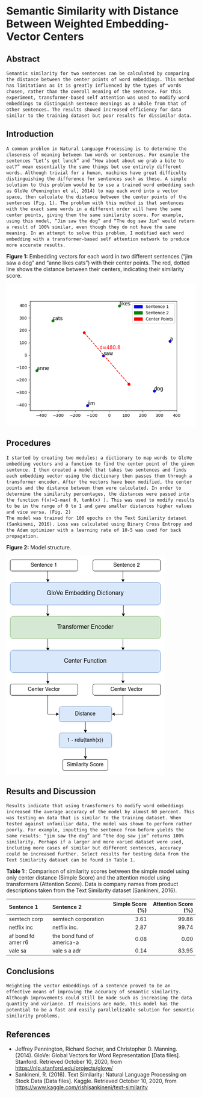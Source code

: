 # Semantic Similarity with Distance Between Weighted Embedding-Vector Centers

## Abstract
    Semantic similarity for two sentences can be calculated by comparing the distance between the center points of word embeddings. This method has limitations as it is greatly influenced by the types of words chosen, rather than the overall meaning of the sentence. For this experiment, transformer-based self attention was used to modify word embeddings to distinguish sentence meanings as a whole from that of other sentences. The results showed increased efficiency for data similar to the training dataset but poor results for dissimilar data.

## Introduction
    A common problem in Natural Language Processing is to determine the closeness of meaning between two words or sentences. For example the sentences “Let’s get lunch” and “How about about we grab a bite to eat?” mean essentially the same things but use entirely different words. Although trivial for a human, machines have great difficulty distinguishing the difference for sentences such as these. A simple solution to this problem would be to use a trained word embedding such as GloVe (Pennington et al, 2014) to map each word into a vector space, then calculate the distance between the center points of the sentences (Fig. 1). The problem with this method is that sentences with the exact same words in a different order will have the same center points, giving them the same similarity score. For example, using this model, “Jim saw the dog” and “The dog saw Jim” would return a result of 100% similar, even though they do not have the same meaning. In an attempt to solve this problem, I modified each word embedding with a transformer-based self attention network to produce more accurate results.

**Figure 1:** Embedding vectors for each word in two different sentences (“jim saw a dog” and “anne likes cats”) with their center points. The red, dotted line shows the distance between their centers, indicating their similarity score.

![Figure 1](analysis/tsne.png)

## Procedures
    I started by creating two modules: a dictionary to map words to GloVe embedding vectors and a function to find the center point of the given sentence. I then created a model that takes two sentences and finds each embedding vector using the dictionary then passes them through a transformer encoder. After the vectors have been modified, the center points and the distance between them were calculated. In order to determine the similarity percentages, the distances were passed into the function f(x)=1-max( 0, tanh(x) ). This was used to modify results to be in the range of 0 to 1 and gave smaller distances higher values and vice versa. (Fig. 2)
    The model was trained for 100 epochs on the Text Similarity dataset (Sankineni, 2016). Loss was calculated using Binary Cross Entropy and the Adam optimizer with a learning rate of 10-5 was used for back propagation.

**Figure 2:** Model structure.

![Figure 2](doc/model_structure.png)

## Results and Discussion
    Results indicate that using transformers to modify word embeddings increased the average accuracy of the model by almost 60 percent. This was testing on data that is similar to the training dataset. When tested against unfamiliar data, the model was shown to perform rather poorly. For example, inputting the sentence from before yields the same results: “jim saw the dog” and “the dog saw jim” returns 100% similarity. Perhaps if a larger and more varied dataset were used, including more cases of similar but different sentences, accuracy could be increased further. Select results for testing data from the Text Similarity dataset can be found in Table 1.

**Table 1:**: Comparison of similarity scores between the simple model using only center distance (Simple Score) and the attention model using transformers (Attention Score). Data is company names from product descriptions taken from the Text Similarity dataset (Sankineni, 2016).

| Sentence 1         | Sentence 2                 | Simple Score (%) | Attention Score (%) |
| :----------------- | :------------------------- | ---------------: | ------------------: |
| semtech corp       | semtech corporation        |             3.61 |               99.86 |
| netflix inc        | netflix inc.               |             2.87 |               99.74 |
| af bond fd amer r6 | the bond fund of america-a |             0.08 |                0.00 |
| vale sa            | vale s a adr               |             0.14 |               83.95 |

## Conclusions
    Weighting the vector embeddings of a sentence proved to be an effective means of improving the accuracy of semantic similarity. Although improvements could still be made such as increasing the data quantity and variance. If revisions are made, this model has the potential to be a fast and easily parallelizable solution for semantic similarity problems.

## References
- Jeffrey Pennington, Richard Socher, and Christopher D. Manning. (2014). GloVe: Global Vectors for Word Representation [Data files]. Stanford. Retrieved October 10, 2020, from https://nlp.stanford.edu/projects/glove/
- Sankineni, R. (2016). Text Similarity: Natural Language Processing on Stock Data [Data files]. Kaggle. Retrieved October 10, 2020, from https://www.kaggle.com/rishisankineni/text-similarity

